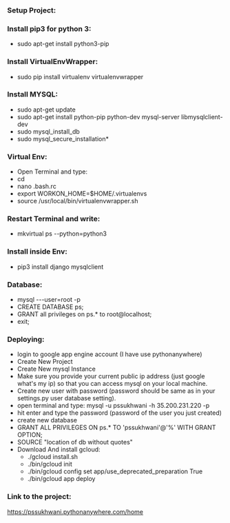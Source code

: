 ### Setup Project: ###

### Install pip3 for python 3: ###
* sudo apt-get install python3-pip

### Install VirtualEnvWrapper: ###
* sudo pip install virtualenv virtualenvwrapper

### Install MYSQL: ###
* sudo apt-get update
* sudo apt-get install python-pip python-dev mysql-server libmysqlclient-dev
* sudo mysql_install_db
* sudo mysql_secure_installation*

### Virtual Env: ###
* Open Terminal and type:
* cd
* nano .bash.rc
* export WORKON_HOME=$HOME/.virtualenvs
* source /usr/local/bin/virtualenvwrapper.sh

### Restart Terminal and write: ###
* mkvirtual ps --python=python3

### Install inside Env: ###
* pip3 install django mysqlclient

### Database: ###
* mysql ---user=root -p
* CREATE DATABASE ps;
* GRANT all privileges on ps.* to root@localhost;
* exit;

### Deploying: ###
* login to google app engine account (I have use pythonanywhere)
* Create New Project
* Create New mysql Instance
* Make sure you provide your current public ip address (just google what's my ip) so that you can access mysql on your local machine.
* Create new user with password (password should be same as in your settings.py user database setting).
* open terminal and type: mysql -u pssukhwani -h 35.200.231.220 -p
* hit enter and type the password (password of the user you just created)
* create new database
* GRANT ALL PRIVILEGES ON ps.* TO 'pssukhwani'@'%' WITH GRANT OPTION;
* SOURCE "location of db without quotes"
* Download And install gcloud:
    * ./gcloud install.sh
    * ./bin/gcloud init
    * ./bin/gcloud config set app/use_deprecated_preparation True
    * ./bin/gcloud app deploy


### Link to the project: ###
https://pssukhwani.pythonanywhere.com/home

